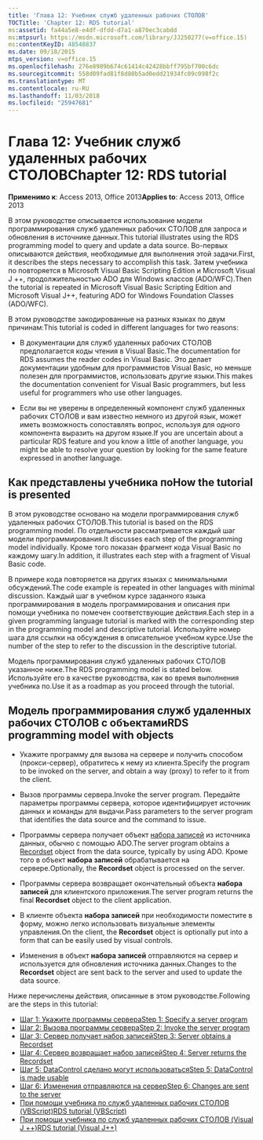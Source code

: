 ```yaml
---
title: 'Глава 12: Учебник служб удаленных рабочих СТОЛОВ'
TOCTitle: 'Chapter 12: RDS tutorial'
ms:assetid: fa44a5e8-e4df-dfdd-d7a1-a870ec3cabdd
ms:mtpsurl: https://msdn.microsoft.com/library/JJ250277(v=office.15)
ms:contentKeyID: 48548837
ms.date: 09/18/2015
mtps_version: v=office.15
ms.openlocfilehash: 276e8989b674c61414c42428bbff795bf700c6dc
ms.sourcegitcommit: 558d09fad81f8d80b5ad0edd21934fc09c098f2c
ms.translationtype: MT
ms.contentlocale: ru-RU
ms.lasthandoff: 11/03/2018
ms.locfileid: "25947681"
---
```

# <a name="chapter-12-rds-tutorial"></a><span data-ttu-id="a667d-102">Глава 12: Учебник служб удаленных рабочих СТОЛОВ</span><span class="sxs-lookup"><span data-stu-id="a667d-102">Chapter 12: RDS tutorial</span></span>

<span data-ttu-id="a667d-103">**Применимо к**: Access 2013, Office 2013</span><span class="sxs-lookup"><span data-stu-id="a667d-103">**Applies to**: Access 2013, Office 2013</span></span>

<span data-ttu-id="a667d-104">В этом руководстве описывается использование модели программирования служб удаленных рабочих СТОЛОВ для запроса и обновления в источнике данных.</span><span class="sxs-lookup"><span data-stu-id="a667d-104">This tutorial illustrates using the RDS programming model to query and update a data source.</span></span> <span data-ttu-id="a667d-105">Во-первых описываются действия, необходимые для выполнения этой задачи.</span><span class="sxs-lookup"><span data-stu-id="a667d-105">First, it describes the steps necessary to accomplish this task.</span></span> <span data-ttu-id="a667d-106">Затем учебника по повторяется в Microsoft Visual Basic Scripting Edition и Microsoft Visual J ++, продолжительностью ADO для Windows классов (ADO/WFC).</span><span class="sxs-lookup"><span data-stu-id="a667d-106">Then the tutorial is repeated in Microsoft Visual Basic Scripting Edition and Microsoft Visual J++, featuring ADO for Windows Foundation Classes (ADO/WFC).</span></span>

<span data-ttu-id="a667d-107">В этом руководстве закодированные на разных языках по двум причинам:</span><span class="sxs-lookup"><span data-stu-id="a667d-107">This tutorial is coded in different languages for two reasons:</span></span>

- <span data-ttu-id="a667d-108">В документации для служб удаленных рабочих СТОЛОВ предполагается коды чтения в Visual Basic.</span><span class="sxs-lookup"><span data-stu-id="a667d-108">The documentation for RDS assumes the reader codes in Visual Basic.</span></span> <span data-ttu-id="a667d-109">Это делает документации удобным для программистов Visual Basic, но меньше полезен для программистов, использовать другие языки.</span><span class="sxs-lookup"><span data-stu-id="a667d-109">This makes the documentation convenient for Visual Basic programmers, but less useful for programmers who use other languages.</span></span>

- <span data-ttu-id="a667d-110">Если вы не уверены в определенный компонент служб удаленных рабочих СТОЛОВ и вам известно немного из другой язык, может иметь возможность сопоставлять вопрос, используя для одного компонента выразить на другом языке.</span><span class="sxs-lookup"><span data-stu-id="a667d-110">If you are uncertain about a particular RDS feature and you know a little of another language, you might be able to resolve your question by looking for the same feature expressed in another language.</span></span>

## <a name="how-the-tutorial-is-presented"></a><span data-ttu-id="a667d-111">Как представлены учебника по</span><span class="sxs-lookup"><span data-stu-id="a667d-111">How the tutorial is presented</span></span>

<span data-ttu-id="a667d-112">В этом руководстве основано на модели программирования служб удаленных рабочих СТОЛОВ.</span><span class="sxs-lookup"><span data-stu-id="a667d-112">This tutorial is based on the RDS programming model.</span></span> <span data-ttu-id="a667d-113">По отдельности рассматривается каждый шаг модели программирования.</span><span class="sxs-lookup"><span data-stu-id="a667d-113">It discusses each step of the programming model individually.</span></span> <span data-ttu-id="a667d-114">Кроме того показан фрагмент кода Visual Basic по каждому шагу.</span><span class="sxs-lookup"><span data-stu-id="a667d-114">In addition, it illustrates each step with a fragment of Visual Basic code.</span></span>

<span data-ttu-id="a667d-115">В примере кода повторяется на других языках с минимальными обсуждений.</span><span class="sxs-lookup"><span data-stu-id="a667d-115">The code example is repeated in other languages with minimal discussion.</span></span> <span data-ttu-id="a667d-116">Каждый шаг в учебном курсе заданного языка программирования в модель программирования и описания при помощи учебника по помечен соответствующие действия.</span><span class="sxs-lookup"><span data-stu-id="a667d-116">Each step in a given programming language tutorial is marked with the corresponding step in the programming model and descriptive tutorial.</span></span> <span data-ttu-id="a667d-117">Используйте номер шага для ссылки на обсуждения в описательное учебном курсе.</span><span class="sxs-lookup"><span data-stu-id="a667d-117">Use the number of the step to refer to the discussion in the descriptive tutorial.</span></span>

<span data-ttu-id="a667d-118">Модель программирования служб удаленных рабочих СТОЛОВ указанное ниже.</span><span class="sxs-lookup"><span data-stu-id="a667d-118">The RDS programming model is stated below.</span></span> <span data-ttu-id="a667d-119">Используйте его в качестве руководства, как во время выполнения учебника по.</span><span class="sxs-lookup"><span data-stu-id="a667d-119">Use it as a roadmap as you proceed through the tutorial.</span></span>

## <a name="rds-programming-model-with-objects"></a><span data-ttu-id="a667d-120">Модель программирования служб удаленных рабочих СТОЛОВ с объектами</span><span class="sxs-lookup"><span data-stu-id="a667d-120">RDS programming model with objects</span></span>

- <span data-ttu-id="a667d-121">Укажите программу для вызова на сервере и получить способом (прокси-сервер), обратитесь к нему из клиента.</span><span class="sxs-lookup"><span data-stu-id="a667d-121">Specify the program to be invoked on the server, and obtain a way (proxy) to refer to it from the client.</span></span>

- <span data-ttu-id="a667d-122">Вызов программы сервера.</span><span class="sxs-lookup"><span data-stu-id="a667d-122">Invoke the server program.</span></span> <span data-ttu-id="a667d-123">Передайте параметры программы сервера, которое идентифицирует источник данных и команды для выдачи.</span><span class="sxs-lookup"><span data-stu-id="a667d-123">Pass parameters to the server program that identifies the data source and the command to issue.</span></span>

- <span data-ttu-id="a667d-124">Программы сервера получает объект [набора записей](recordset-object-ado.md) из источника данных, обычно с помощью ADO.</span><span class="sxs-lookup"><span data-stu-id="a667d-124">The server program obtains a [Recordset](recordset-object-ado.md) object from the data source, typically by using ADO.</span></span> <span data-ttu-id="a667d-125">Кроме того в объект **набора записей** обрабатывается на сервере.</span><span class="sxs-lookup"><span data-stu-id="a667d-125">Optionally, the **Recordset** object is processed on the server.</span></span>

- <span data-ttu-id="a667d-126">Программы сервера возвращает окончательный объекта **набора записей** для клиентского приложения.</span><span class="sxs-lookup"><span data-stu-id="a667d-126">The server program returns the final **Recordset** object to the client application.</span></span>

- <span data-ttu-id="a667d-127">В клиенте объекта **набора записей** при необходимости поместите в форму, можно легко использовать визуальные элементы управления.</span><span class="sxs-lookup"><span data-stu-id="a667d-127">On the client, the **Recordset** object is optionally put into a form that can be easily used by visual controls.</span></span>

- <span data-ttu-id="a667d-128">Изменения в объект **набора записей** отправляются на сервер и используется для обновления источника данных.</span><span class="sxs-lookup"><span data-stu-id="a667d-128">Changes to the **Recordset** object are sent back to the server and used to update the data source.</span></span>

<span data-ttu-id="a667d-129">Ниже перечислены действия, описанные в этом руководстве.</span><span class="sxs-lookup"><span data-stu-id="a667d-129">Following are the steps in this tutorial:</span></span>

- [<span data-ttu-id="a667d-130">Шаг 1: Укажите программы сервера</span><span class="sxs-lookup"><span data-stu-id="a667d-130">Step 1: Specify a server program</span></span>](step-1-specify-a-server-program-rds-tutorial.md)
- [<span data-ttu-id="a667d-131">Шаг 2: Вызова программы сервера</span><span class="sxs-lookup"><span data-stu-id="a667d-131">Step 2: Invoke the server program</span></span>](step-2-invoke-the-server-program-rds-tutorial.md)
- [<span data-ttu-id="a667d-132">Шаг 3: Сервер получает набор записей</span><span class="sxs-lookup"><span data-stu-id="a667d-132">Step 3: Server obtains a Recordset</span></span>](step-3-server-obtains-a-recordset-rds-tutorial.md)
- [<span data-ttu-id="a667d-133">Шаг 4: Сервер возвращает набор записей</span><span class="sxs-lookup"><span data-stu-id="a667d-133">Step 4: Server returns the Recordset</span></span>](step-4-server-returns-the-recordset-rds-tutorial.md)
- [<span data-ttu-id="a667d-134">Шаг 5: DataControl сделано могут использоваться</span><span class="sxs-lookup"><span data-stu-id="a667d-134">Step 5: DataControl is made usable</span></span>](step-5-datacontrol-is-made-usable-rds-tutorial.md)
- [<span data-ttu-id="a667d-135">Шаг 6: Изменения отправляются на сервер</span><span class="sxs-lookup"><span data-stu-id="a667d-135">Step 6: Changes are sent to the server</span></span>](step-6-changes-are-sent-to-the-server-rds-tutorial.md)
- [<span data-ttu-id="a667d-136">При помощи учебника по служб удаленных рабочих СТОЛОВ (VBScript)</span><span class="sxs-lookup"><span data-stu-id="a667d-136">RDS tutorial (VBScript)</span></span>](rds-tutorial-vbscript.md)
- [<span data-ttu-id="a667d-137">При помощи учебника по служб удаленных рабочих СТОЛОВ (Visual J ++)</span><span class="sxs-lookup"><span data-stu-id="a667d-137">RDS tutorial (Visual J++)</span></span>](rds-tutorial-visual-j.md)